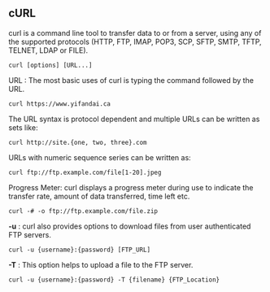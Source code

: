 ## cURL

curl is a command line tool to transfer data to or from a server, using any of the supported protocols (HTTP, FTP, IMAP, POP3, SCP, SFTP, SMTP, TFTP, TELNET, LDAP or FILE).


```
curl [options] [URL...]
```

URL : The most basic uses of curl is typing the command followed by the URL.

```
curl https://www.yifandai.ca
```

The URL syntax is protocol dependent and multiple URLs can be written as sets like:
```
curl http://site.{one, two, three}.com
```

URLs with numeric sequence series can be written as:


```
curl ftp://ftp.example.com/file[1-20].jpeg

```

Progress Meter: curl displays a progress meter during use to indicate the transfer rate, amount of data transferred, time left etc.

```
curl -# -o ftp://ftp.example.com/file.zip
```


**-u** : curl also provides options to download files from user authenticated FTP servers.

```
curl -u {username}:{password} [FTP_URL]
```

**-T** : This option helps to upload a file to the FTP server.

```
curl -u {username}:{password} -T {filename} {FTP_Location}
```

